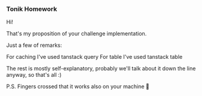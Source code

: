 ### Tonik Homework

Hi!

That's my proposition of your challenge implementation.

Just a few of remarks:

For caching I've used tanstack query
For table I've used tanstack table

The rest is mostly self-explanatory, probably we'll talk about it down the line anyway, so that's all :)

P.S.
Fingers crossed that it works also on your machine 🤞

